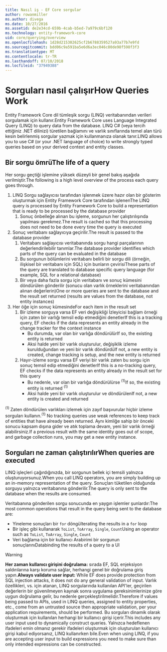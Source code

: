 ```yaml
---
title: Nasıl iş - EF Core sorgular
author: rowanmiller
ms.author: divega
ms.date: 10/27/2016
ms.assetid: de2e34cd-659b-4cab-b5ed-7a979c6bf120
ms.technology: entity-framework-core
uid: core/querying/overview
ms.openlocfilehash: 1d28d215302625cf2b6788359527a93a77b7e9fd
ms.sourcegitcommit: bdd06c9a591ba5e6d6a3ec046c80de98f598f3f3
ms.translationtype: MT
ms.contentlocale: tr-TR
ms.lasthandoff: 07/10/2018
ms.locfileid: "37949388"
---
```

# <a name="how-queries-work"></a><span data-ttu-id="8e341-102">Sorguları nasıl çalışır</span><span class="sxs-lookup"><span data-stu-id="8e341-102">How Queries Work</span></span>

<span data-ttu-id="8e341-103">Entity Framework Core dil tümleşik sorgu (LINQ) veritabanından verileri sorgulamak için kullanır.</span><span class="sxs-lookup"><span data-stu-id="8e341-103">Entity Framework Core uses Language Integrated Query (LINQ) to query data from the database.</span></span> <span data-ttu-id="8e341-104">LINQ C# (veya tercih ettiğiniz .NET dilinizi) türetilen bağlamını ve varlık sınıflarında temel alan türü kesin belirlenmiş sorgular yazmak için kullanmanıza olanak tanır.</span><span class="sxs-lookup"><span data-stu-id="8e341-104">LINQ allows you to use C# (or your .NET language of choice) to write strongly typed queries based on your derived context and entity classes.</span></span>

## <a name="the-life-of-a-query"></a><span data-ttu-id="8e341-105">Bir sorgu ömrü</span><span class="sxs-lookup"><span data-stu-id="8e341-105">The life of a query</span></span>

<span data-ttu-id="8e341-106">Her sorgu geçtiği işlemine yüksek düzeyli bir genel bakış aşağıda verilmiştir.</span><span class="sxs-lookup"><span data-stu-id="8e341-106">The following is a high level overview of the process each query goes through.</span></span>

1. <span data-ttu-id="8e341-107">LINQ Sorgu sağlayıcısı tarafından işlenmek üzere hazır olan bir gösterim oluşturmak için Entity Framework Core tarafından işlenen</span><span class="sxs-lookup"><span data-stu-id="8e341-107">The LINQ query is processed by Entity Framework Core to build a representation that is ready to be processed by the database provider</span></span>
   1. <span data-ttu-id="8e341-108">Sonuç önbelleğe alınan bu işleme, sorgunun her çalıştırılışında yapılması gerekmez.</span><span class="sxs-lookup"><span data-stu-id="8e341-108">The result is cached so that this processing does not need to be done every time the query is executed</span></span>
2. <span data-ttu-id="8e341-109">Sonuç veritabanı sağlayıcıya geçirilir.</span><span class="sxs-lookup"><span data-stu-id="8e341-109">The result is passed to the database provider</span></span>
   1. <span data-ttu-id="8e341-110">Veritabanı sağlayıcısı veritabanında sorgu hangi parçalarının değerlendirilebilir tanımlar.</span><span class="sxs-lookup"><span data-stu-id="8e341-110">The database provider identifies which parts of the query can be evaluated in the database</span></span>
   2. <span data-ttu-id="8e341-111">Bu sorgunun bölümlerini veritabanı belirli bir sorgu dili (örneğin, ilişkisel bir veritabanı için SQL) için bunların çevirisi</span><span class="sxs-lookup"><span data-stu-id="8e341-111">These parts of the query are translated to database specific query language (for example, SQL for a relational database)</span></span>
   3. <span data-ttu-id="8e341-112">Bir veya daha fazla sorgu için veritabanı ve sonuç kümesini döndürülen gönderilir (sonucu olan varlık örneklerini veritabanından alınan değerlerin)</span><span class="sxs-lookup"><span data-stu-id="8e341-112">One or more queries are sent to the database and the result set returned (results are values from the database, not entity instances)</span></span>
3. <span data-ttu-id="8e341-113">Her öğe için sonuç kümesinde</span><span class="sxs-lookup"><span data-stu-id="8e341-113">For each item in the result set</span></span>
   1. <span data-ttu-id="8e341-114">Bir izleme sorguya varsa EF veri değişikliği İzleyicisi bağlam örneği için zaten bir varlığı temsil edip etmediğini denetler</span><span class="sxs-lookup"><span data-stu-id="8e341-114">If this is a tracking query, EF checks if the data represents an entity already in the change tracker for the context instance</span></span>
      * <span data-ttu-id="8e341-115">Bu durumda, var olan bir varlığa döndürülür</span><span class="sxs-lookup"><span data-stu-id="8e341-115">If so, the existing entity is returned</span></span>
      * <span data-ttu-id="8e341-116">Aksi halde yeni bir varlık oluşturulur, değişiklik izleme kurulduğundan ve yeni bir varlık döndürdü</span><span class="sxs-lookup"><span data-stu-id="8e341-116">If not, a new entity is created, change tracking is setup, and the new entity is returned</span></span>
   2. <span data-ttu-id="8e341-117">Hayır-izleme sorgu varsa EF veriyi bir varlık zaten bu sorgu için sonuç temsil edip etmediğini denetler</span><span class="sxs-lookup"><span data-stu-id="8e341-117">If this is a no-tracking query, EF checks if the data represents an entity already in the result set for this query</span></span>
      * <span data-ttu-id="8e341-118">Bu nedenle, var olan bir varlığa döndürülürse <sup>(1)</sup></span><span class="sxs-lookup"><span data-stu-id="8e341-118">If so, the existing entity is returned <sup>(1)</sup></span></span>
      * <span data-ttu-id="8e341-119">Aksi halde yeni bir varlık oluşturulur ve döndürülen</span><span class="sxs-lookup"><span data-stu-id="8e341-119">If not, a new entity is created and returned</span></span>

<span data-ttu-id="8e341-120"><sup>(1) </sup> Zaten döndürülen varlıkları izlemek için zayıf başvurular hiçbir izleme sorguları kullanın.</span><span class="sxs-lookup"><span data-stu-id="8e341-120"><sup>(1)</sup> No tracking queries use weak references to keep track of entities that have already been returned.</span></span> <span data-ttu-id="8e341-121">Aynı kimliğe sahip bir önceki sonucu kapsam dışına gider ve atık toplama devam, yeni bir varlık örneği alabilirsiniz.</span><span class="sxs-lookup"><span data-stu-id="8e341-121">If a previous result with the same identity goes out of scope, and garbage collection runs, you may get a new entity instance.</span></span>

## <a name="when-queries-are-executed"></a><span data-ttu-id="8e341-122">Sorguları ne zaman çalıştırılır</span><span class="sxs-lookup"><span data-stu-id="8e341-122">When queries are executed</span></span>

<span data-ttu-id="8e341-123">LINQ işleçleri çağırdığınızda, bir sorgunun bellek içi temsili yalnızca oluşturuyorsunuz.</span><span class="sxs-lookup"><span data-stu-id="8e341-123">When you call LINQ operators, you are simply building up an in-memory representation of the query.</span></span> <span data-ttu-id="8e341-124">Sonuçları tüketilen olduğunda sorguyu yalnızca veritabanına gönderilir.</span><span class="sxs-lookup"><span data-stu-id="8e341-124">The query is only sent to the database when the results are consumed.</span></span>

<span data-ttu-id="8e341-125">Veritabanına gönderilen sorgu sonucunda en yaygın işlemler şunlardır:</span><span class="sxs-lookup"><span data-stu-id="8e341-125">The most common operations that result in the query being sent to the database are:</span></span>
* <span data-ttu-id="8e341-126">Yineleme sonuçları bir `for` döngü</span><span class="sxs-lookup"><span data-stu-id="8e341-126">Iterating the results in a `for` loop</span></span>
* <span data-ttu-id="8e341-127">Bir işleç gibi kullanarak `ToList`, `ToArray`, `Single`, `Count`</span><span class="sxs-lookup"><span data-stu-id="8e341-127">Using an operator such as `ToList`, `ToArray`, `Single`, `Count`</span></span>
* <span data-ttu-id="8e341-128">Veri bağlama için bir kullanıcı Arabirimi bir sorgunun sonuçlarını</span><span class="sxs-lookup"><span data-stu-id="8e341-128">Databinding the results of a query to a UI</span></span>

> [!WARNING]  
> <span data-ttu-id="8e341-129">**Her zaman kullanıcı girişini doğrulama:** sırada EF, SQL enjeksiyon saldırılarına karşı koruma sağlar, herhangi genel bir doğrulama giriş yapın.</span><span class="sxs-lookup"><span data-stu-id="8e341-129">**Always validate user input:** While EF does provide protection from SQL injection attacks, it does not do any general validation of input.</span></span> <span data-ttu-id="8e341-130">Varlık özellikleri, vs. için atanan, LINQ sorgularında kullanılan API'ler, geçirilen değerlerin bir güvenilmeyen kaynak sonra uygulama gereksinimlerinize göre uygun doğrulama gelir, bu nedenle gerçekleştirilmelidir.</span><span class="sxs-lookup"><span data-stu-id="8e341-130">Therefore if values being passed to APIs, used in LINQ queries, assigned to entity properties, etc., come from an untrusted source then appropriate validation, per your application requirements, should be performed.</span></span> <span data-ttu-id="8e341-131">Bu sorguları dinamik olarak oluşturmak için kullanılan herhangi bir kullanıcı girişi içerir.</span><span class="sxs-lookup"><span data-stu-id="8e341-131">This includes any user input used to dynamically construct queries.</span></span> <span data-ttu-id="8e341-132">Yalnızca hedeflenen ifadeleri emin olmanız gerekir ifadeleri oluşturmak için oluşturulan kullanıcı girişi kabul ediyorsanız, LINQ kullanırken bile.</span><span class="sxs-lookup"><span data-stu-id="8e341-132">Even when using LINQ, if you are accepting user input to build expressions you need to make sure than only intended expressions can be constructed.</span></span>
